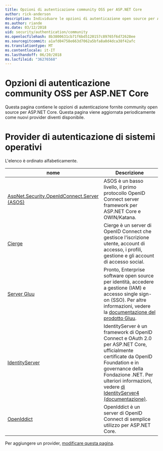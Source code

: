 ```yaml
---
title: Opzioni di autenticazione community OSS per ASP.NET Core
author: rick-anderson
description: Individuare le opzioni di autenticazione open source per ASP.NET Core.
ms.author: riande
ms.date: 03/12/2018
uid: security/authentication/community
ms.openlocfilehash: 8b3800631cb71f6bd5120157c89765f6d72628ee
ms.sourcegitcommit: a1afd04758e663d7062a5bfa8a0d4dca38f42afc
ms.translationtype: MT
ms.contentlocale: it-IT
ms.lasthandoff: 06/20/2018
ms.locfileid: "36276568"
---
```

# <a name="community-oss-authentication-options-for-aspnet-core"></a>Opzioni di autenticazione community OSS per ASP.NET Core

Questa pagina contiene le opzioni di autenticazione fornite community open source per ASP.NET Core. Questa pagina viene aggiornata periodicamente come nuovi provider diventi disponibile.

# <a name="oss-authentication-providers"></a>Provider di autenticazione di sistemi operativi

L'elenco è ordinato alfabeticamente.

| nome | Descrizione |
| ---- | ----------- |
| [AspNet.Security.OpenIdConnect.Server (ASOS)](https://github.com/aspnet-contrib/AspNet.Security.OpenIdConnect.Server) | ASOS è un basso livello, il primo protocollo OpenID Connect server framework per ASP.NET Core e OWIN/Katana. |
| [Cierge](https://github.com/pwdless/Cierge) | Cierge è un server di OpenID Connect che gestisce l'iscrizione utente, account di accesso, i profili, gestione e gli account di accesso social. |
| [Server Gluu](https://gluu.org/) | Pronto, Enterprise software open source per identità, accedere a gestione (IAM) e accesso single sign-on (SSO). Per altre informazioni, vedere la [documentazione del prodotto Gluu](https://gluu.org/docs/). |
| [IdentityServer](https://identityserver.io/) | IdentityServer è un framework di OpenID Connect e OAuth 2.0 per ASP.NET Core, ufficialmente certificate da OpenID Foundation e in governance della Fondazione .NET. Per ulteriori informazioni, vedere [di IdentityServer4 (documentazione)](https://identityserver4.readthedocs.io/en/release/). |
| [OpenIddict](https://github.com/openiddict/openiddict-core) | OpenIddict è un server di OpenID Connect di semplice utilizzo per ASP.NET Core. |

Per aggiungere un provider, [modificare questa pagina](https://github.com/login?return_to=https%3A%2F%2Fgithub.com%2Faspnet%2FDocs%2Fedit%2Fmaster%2Faspnetcore%2Fsecurity%2Fauthentication%2Fcommunity.md).
